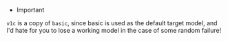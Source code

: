 * Important

`v1c` is a copy of `basic`, since basic is used as the default target model, and I'd hate for you to lose a working model in the case of some random failure!
